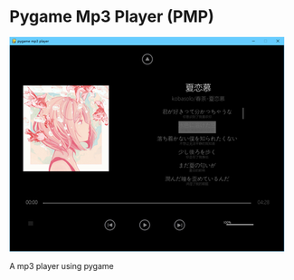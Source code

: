 # Pygame Mp3 Player (PMP)

![01](https://raw.githubusercontent.com/LittleBlacklb/PygameMp3Player/master/md_img/01.png)

A mp3 player using pygame

